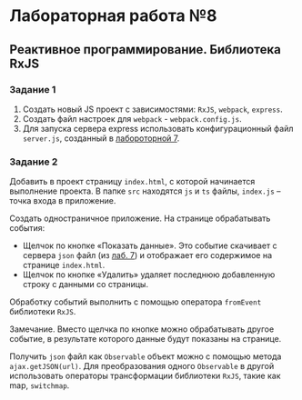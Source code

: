 # Лабораторная работа №8

## Реактивное программирование. Библиотека RxJS

### Задание 1

1. Создать новый JS проект с зависимостями: `RxJS`, `webpack`, `express`.
2. Создать файл настроек для `webpack` - `webpack.config.js`.
3. Для запуска сервера express использовать конфигурационный файл `server.js`, созданный в [лабороторной 7](https://github.com/petrik33/BSU-Web-Development/tree/main/Lab%207.%20SPA%20and%20Express%20Back-End).

### Задание 2

Добавить в проект страницу `index.html`, с которой начинается выполнение проекта.
В папке `src` находятся `js` и `ts` файлы, `index.js` – точка входа в приложение.

Создать одностраничное приложение.
На странице обрабатывать события:

* Щелчок по кнопке «Показать данные». Это событие скачивает с сервера `json` файл (из [лаб. 7](https://github.com/petrik33/BSU-Web-Development/tree/main/Lab%207.%20SPA%20and%20Express%20Back-End)) и отображает его содержимое на странице `index.html`.
* Щелчок по кнопке «Удалить» удаляет последнюю добавленную строку с данными со страницы.

Обработку событий выполнить с помощью оператора `fromEvent` библиотеки `RxJS`.

Замечание. Вместо щелчка по кнопке можно обрабатывать другое событие, в результате которого данные будут показаны на странице.

Получить `json` файл как `Observable` объект можно с помощью метода `ajax.getJSON(url)`.
Для преобразования одного `Observable` в другой использовать операторы трансформации библиотеки `RxJS`, такие как map, `switchmap`.

